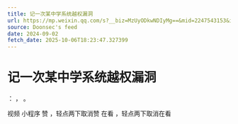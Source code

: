 ```yaml
---
title: 记一次某中学系统越权漏洞
url: https://mp.weixin.qq.com/s?__biz=MzUyODkwNDIyMg==&mid=2247543153&idx=1&sn=d2b8b12d5e17292082e41466224a072a
source: Doonsec's feed
date: 2024-09-02
fetch_date: 2025-10-06T18:23:47.327399
---
```


# 记一次某中学系统越权漏洞

：
，
。

视频
小程序
赞
，轻点两下取消赞
在看
，轻点两下取消在看